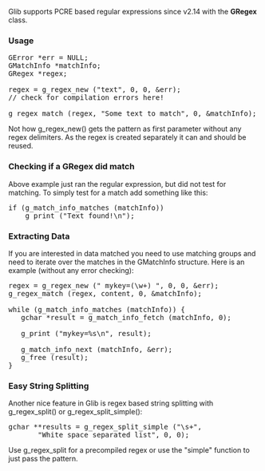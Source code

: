 Glib supports PCRE based regular expressions since v2.14 with the **GRegex** class.

### Usage

<pre class="brush:c">GError *err = NULL;
GMatchInfo *matchInfo;
GRegex *regex;

regex = g_regex_new ("text", 0, 0, &err);
// check for compilation errors here!

g_regex_match (regex, "Some text to match", 0, &matchInfo);
</pre>

Not how g_regex_new() gets the pattern as first parameter without any regex delimiters. As the regex is created separately it can and should be reused.

### Checking if a GRegex did match

Above example just ran the regular expression, but did not test for matching. To simply test for a match add something like this:

<pre class="brush:c">if (g_match_info_matches (matchInfo))
    g_print ("Text found!\n");
</pre>

### Extracting Data

If you are interested in data matched you need to use matching groups and need to iterate over the matches in the GMatchInfo structure. Here is an example (without any error checking):

<pre class="brush:c">regex = g_regex_new (" mykey=(\w+) ", 0, 0, &err);
g_regex_match (regex, content, 0, &matchInfo);

while (g_match_info_matches (matchInfo)) {
   gchar *result = g_match_info_fetch (matchInfo, 0);

   g_print ("mykey=%s\n", result);

   g_match_info_next (matchInfo, &err);
   g_free (result);
}
</pre>

### Easy String Splitting

Another nice feature in Glib is regex based string splitting with g_regex_split() or g_regex_split_simple():

<pre class="brush:c">gchar **results = g_regex_split_simple ("\s+",
       "White space separated list", 0, 0);
</pre>

Use g_regex_split for a precompiled regex or use the "simple" function to just pass the pattern.